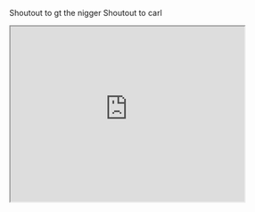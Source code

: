 Shoutout to gt the nigger
Shoutout to carl

<iframe width="420" height="315"
src="https://www.youtube.com/embed/tgbNymZ7vqY">
</iframe>
